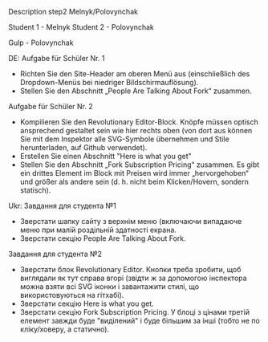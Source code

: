 Description step2 Melnyk/Polovynchak

Student 1 - Melnyk
Student 2 - Polovynchak

Gulp - Polovynchak


DE:
Aufgabe für Schüler Nr. 1
 - Richten Sie den Site-Header am oberen Menü aus (einschließlich des Dropdown-Menüs bei niedriger Bildschirmauflösung).
 - Stellen Sie den Abschnitt „People Are Talking About Fork“ zusammen.

Aufgabe für Schüler Nr. 2
 - Kompilieren Sie den Revolutionary Editor-Block. Knöpfe müssen optisch ansprechend gestaltet sein
wie hier rechts oben (von dort aus können Sie mit dem Inspektor alle SVG-Symbole übernehmen und Stile herunterladen,
auf Github verwendet).
 - Erstellen Sie einen Abschnitt "Here is what you get"
 - Stellen Sie den Abschnitt „Fork Subscription Pricing“ zusammen. Es gibt ein drittes Element im Block mit Preisen
wird immer „hervorgehoben“ und größer als andere sein (d. h. nicht beim Klicken/Hovern, sondern statisch).


Ukr:
Завдання для студента №1
 - Зверстати шапку сайту з верхнім меню (включаючи випадаюче меню при малій роздільній здатності екрана.
 - Зверстати секцію People Are Talking About Fork.

Завдання для студента №2
 - Зверстати блок Revolutionary Editor. Кнопки треба зробити, щоб виглядали 
як тут справа вгорі (звідти ж за допомогою інспектора можна взяти всі SVG іконки і завантажити стилі, 
що використовуються на гітхабі).
 - Зверстати секцію Here is what you get.
 - Зверстати секцію Fork Subscription Pricing. У блоці з цінами третій елемент
завжди буде "виділений" і буде більшим за інші (тобто не по кліку/ховеру, а статично).
